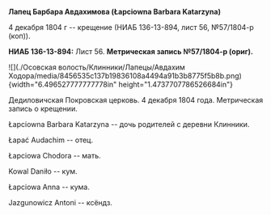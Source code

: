 **Лапец Барбара Авдахимова (Łapciowna Barbara Katarzyna)**

4 декабря 1804 г -- крещение (НИАБ 136-13-894, лист 56, №57/1804-р
(коп)).

**НИАБ 136-13-894:** Лист 56. **Метрическая запись №57/1804-р (ориг).**

![](./Осовская волость/Клинники/Лапецы/Авдахим Ходора/media/8456535c137b19836108a4494a91b3b8775f5b8b.png){width="6.496527777777778in"
height="1.4737707786526684in"}

Дедиловичская Покровская церковь. 4 декабря 1804 года. Метрическая
запись о крещении.

Łapciowna Barbara Katarzyna -- дочь родителей с деревни Клинники.

Łapać Audachim -- отец.

Łapciowa Chodora -- мать.

Kowal Daniło -- кум.

Łapciowa Anna -- кума.

Jazgunowicz Antoni -- ксёндз.

